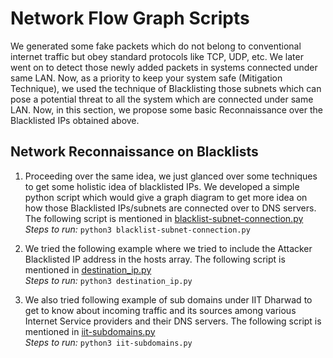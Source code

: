 # Network Flow Graph Scripts

We generated some fake packets which do not belong to conventional internet traffic but obey standard protocols like TCP, UDP, etc. We later went on to detect those newly added packets in systems connected under same LAN. Now, as a priority to keep your system safe (Mitigation Technique), we used the technique of Blacklisting those subnets which can pose a potential threat to all the system which are connected under same LAN. Now, in this section, we propose some basic Reconnaissance over the Blacklisted IPs obtained above.

## Network Reconnaissance on Blacklists

1. Proceeding over the same idea, we just glanced over some techniques to get some holistic idea of blacklisted IPs. We developed a simple python script which would give a graph diagram to get more idea on how those Blacklisted IPs/subnets are connected over to DNS servers. The following script is mentioned in [blacklist-subnet-connection.py](https://github.com/rishitsaiya/network-flow-graph-scripts/blob/main/Scripts/blacklist-subnet-connection.py) <br>
*Steps to run:* `python3 blacklist-subnet-connection.py`

2. We tried the following example where we tried to include the Attacker Blacklisted IP address in the hosts array. The following script is mentioned in [destination_ip.py](https://github.com/rishitsaiya/network-flow-graph-scripts/blob/main/Scripts/destination_ip.py) <br>
*Steps to run:* `python3 destination_ip.py`

3. We also tried following example of sub domains under IIT Dharwad to get to know about incoming traffic and its sources among various Internet Service providers and their DNS servers. The following script is mentioned in [iit-subdomains.py](https://github.com/rishitsaiya/network-flow-graph-scripts/blob/main/Scripts/iit-subdomains.py) <br>
*Steps to run:* `python3 iit-subdomains.py`